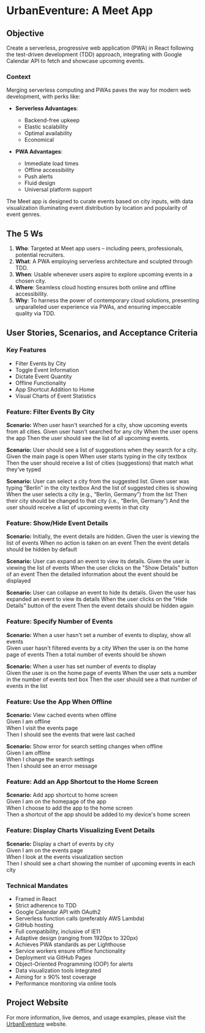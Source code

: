 # UrbanEventure: A Meet App

## Objective
Create a serverless, progressive web application (PWA) in React following the test-driven development (TDD) approach, integrating with Google Calendar API to fetch and showcase upcoming events.

### Context
Merging serverless computing and PWAs paves the way for modern web development, with perks like:

- **Serverless Advantages**: 
    - Backend-free upkeep
    - Elastic scalability
    - Optimal availability
    - Economical
    
- **PWA Advantages**: 
    - Immediate load times
    - Offline accessibility
    - Push alerts
    - Fluid design
    - Universal platform support

The Meet app is designed to curate events based on city inputs, with data visualization illuminating event distribution by location and popularity of event genres.

## The 5 Ws
1. **Who**: Targeted at Meet app users – including peers, professionals, potential recruiters.
2. **What**: A PWA employing serverless architecture and sculpted through TDD.
3. **When**: Usable whenever users aspire to explore upcoming events in a chosen city.
4. **Where**: Seamless cloud hosting ensures both online and offline accessibility.
5. **Why**: To harness the power of contemporary cloud solutions, presenting unparalleled user experience via PWAs, and ensuring impeccable quality via TDD.

## User Stories, Scenarios, and Acceptance Criteria

### Key Features

- Filter Events by City
- Toggle Event Information
- Dictate Event Quantity
- Offline Functionality
- App Shortcut Addition to Home
- Visual Charts of Event Statistics

### Feature: Filter Events By City

**Scenario:** When user hasn't searched for a city, show upcoming events from all cities.
  Given user hasn't searched for any city
  When the user opens the app
  Then the user should see the list of all upcoming events.

**Scenario:** User should see a list of suggestions when they search for a city.
  Given the main page is open
  When user starts typing in the city textbox
  Then the user should receive a list of cities (suggestions) that match what they’ve typed

**Scenario:** User can select a city from the suggested list.
  Given user was typing “Berlin” in the city textbox
  And the list of suggested cities is showing
  When the user selects a city (e.g., “Berlin, Germany”) from the list
  Then their city should be changed to that city (i.e., “Berlin, Germany”)
  And the user should receive a list of upcoming events in that city
 
### Feature: Show/Hide Event Details

  **Scenario:** Initially, the event details are hidden.
Given the user is viewing the list of events
When no action is taken on an event
Then the event details should be hidden by default 

  **Scenario:** User can expand an event to view its details.
Given the user is viewing the list of events
When the user clicks on the "Show Details" button of an event
Then the detailed information about the event should be displayed 

  **Scenario:** User can collapse an event to hide its details.
Given the user has expanded an event to view its details
When the user clicks on the "Hide Details" button of the event
Then the event details should be hidden again

### Feature: Specify Number of Events

  **Scenario:** When a user hasn't set a number of events to display, show all events  
   Given user hasn't filtered events by a city
    When the user is on the home page of events
    Then a total number of events should be shown 

  **Scenario:** When a user has set number of events to display  
   Given the user is on the home page of events
    When the user sets a number in the number of events text box
    Then the user should see a that number of events in the list

### Feature: Use the App When Offline

  **Scenario:** View cached events when offline  
    Given I am offline  
    When I visit the events page  
    Then I should see the events that were last cached  

  **Scenario:** Show error for search setting changes when offline  
    Given I am offline  
    When I change the search settings  
    Then I should see an error message  

### Feature: Add an App Shortcut to the Home Screen

  **Scenario:** Add app shortcut to home screen  
    Given I am on the homepage of the app  
    When I choose to add the app to the home screen  
    Then a shortcut of the app should be added to my device's home screen  

### Feature: Display Charts Visualizing Event Details

  **Scenario:** Display a chart of events by city  
    Given I am on the events page  
    When I look at the events visualization section  
    Then I should see a chart showing the number of upcoming events in each city  


### Technical Mandates

- Framed in React
- Strict adherence to TDD
- Google Calendar API with OAuth2
- Serverless function calls (preferably AWS Lambda)
- GitHub hosting
- Full compatibility, inclusive of IE11
- Adaptive design (ranging from 1920px to 320px)
- Achieves PWA standards as per Lighthouse
- Service workers ensure offline functionality
- Deployment via GitHub Pages
- Object-Oriented Programming (OOP) for alerts
- Data visualization tools integrated
- Aiming for ≥ 90% test coverage
- Performance monitoring via online tools

## Project Website

For more information, live demos, and usage examples, please visit the [UrbanEventure](https://ninawiedrich.github.io/UrbanEventure/) website.


